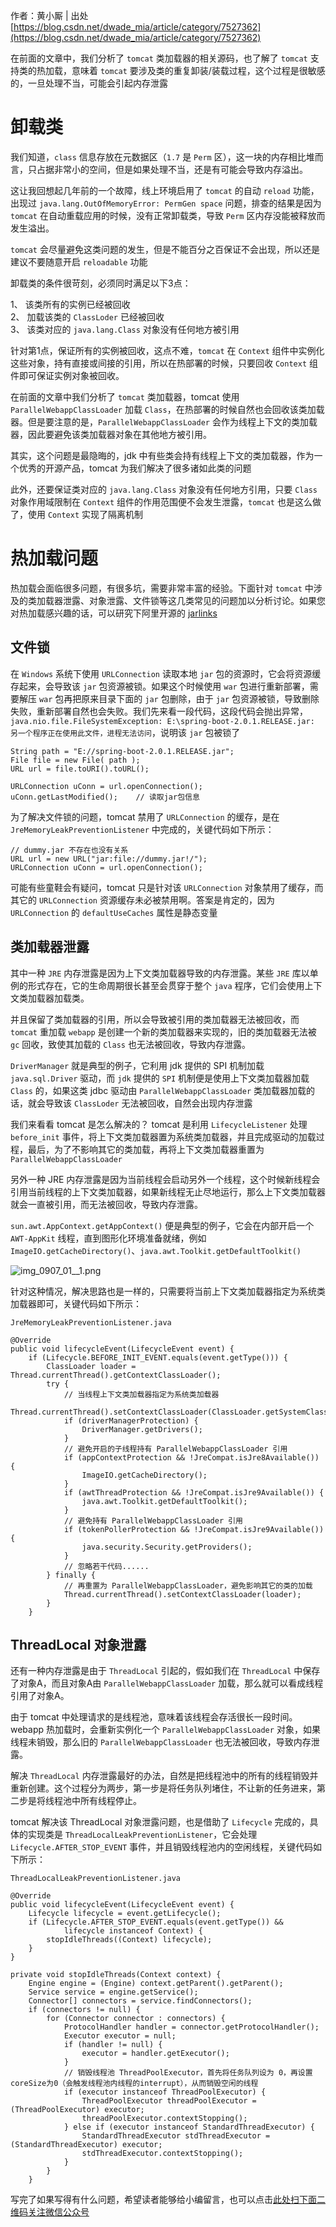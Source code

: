 作者：黄小厮 | 出处 [https://blog.csdn.net/dwade_mia/article/category/7527362](https://blog.csdn.net/dwade_mia/article/category/7527362)

在前面的文章中，我们分析了 `tomcat` 类加载器的相关源码，也了解了 `tomcat` 支持类的热加载，意味着 `tomcat` 要涉及类的重复卸装/装载过程，这个过程是很敏感的，一旦处理不当，可能会引起内存泄露

# 卸载类 #

我们知道，`class` 信息存放在元数据区（`1.7` 是 `Perm` 区），这一块的内存相比堆而言，只占据非常小的空间，但是如果处理不当，还是有可能会导致内存溢出。

这让我回想起几年前的一个故障，线上环境启用了 `tomcat` 的自动 `reload` 功能，出现过 `java.lang.OutOfMemoryError: PermGen space` 问题，排查的结果是因为 `tomcat` 在自动重载应用的时候，没有正常卸载类，导致 `Perm` 区内存没能被释放而发生溢出。

`tomcat` 会尽量避免这类问题的发生，但是不能百分之百保证不会出现，所以还是建议不要随意开启 `reloadable` 功能

卸载类的条件很苛刻，必须同时满足以下3点：  

1、 该类所有的实例已经被回收  
2、 加载该类的 `ClassLoder` 已经被回收  
3、 该类对应的 `java.lang.Class` 对象没有任何地方被引用

针对第1点，保证所有的实例被回收，这点不难，`tomcat` 在 `Context` 组件中实例化这些对象，持有直接或间接的引用，所以在热部署的时候，只要回收 `Context` 组件即可保证实例对象被回收。

在前面的文章中我们分析了 `tomcat` 类加载器，tomcat 使用 `ParallelWebappClassLoader` 加载 `Class`，在热部署的时候自然也会回收该类加载器。但是要注意的是，`ParallelWebappClassLoader` 会作为线程上下文的类加载器，因此要避免该类加载器对象在其他地方被引用。

其实，这个问题是最隐晦的，jdk 中有些类会持有线程上下文的类加载器，作为一个优秀的开源产品，tomcat 为我们解决了很多诸如此类的问题

此外，还要保证类对应的 `java.lang.Class` 对象没有任何地方引用，只要 `Class` 对象作用域限制在 `Context` 组件的作用范围便不会发生泄露，`tomcat` 也是这么做了，使用 `Context` 实现了隔离机制

# 热加载问题 #

热加载会面临很多问题，有很多坑，需要非常丰富的经验。下面针对 `tomcat` 中涉及的类加载器泄露、对象泄露、文件锁等这几类常见的问题加以分析讨论。如果您对热加载感兴趣的话，可以研究下阿里开源的 [jarlinks][]

## 文件锁 ##

在 `Windows` 系统下使用 `URLConnection` 读取本地 `jar` 包的资源时，它会将资源缓存起来，会导致该 `jar` 包资源被锁。如果这个时候使用 `war` 包进行重新部署，需要解压 `war` 包再把原来目录下面的 `jar` 包删除，由于 `jar` 包资源被锁，导致删除失败，重新部署自然也会失败。我们先来看一段代码，这段代码会抛出异常，`java.nio.file.FileSystemException: E:\spring-boot-2.0.1.RELEASE.jar: 另一个程序正在使用此文件，进程无法访问`，说明该 `jar` 包被锁了

```
String path = "E://spring-boot-2.0.1.RELEASE.jar";
File file = new File( path );
URL url = file.toURI().toURL();

URLConnection uConn = url.openConnection();
uConn.getLastModified();    // 读取jar包信息

```

为了解决文件锁的问题，tomcat 禁用了 `URLConnection` 的缓存，是在 `JreMemoryLeakPreventionListener` 中完成的，关键代码如下所示：

```
// dummy.jar 不存在也没有关系
URL url = new URL("jar:file://dummy.jar!/");
URLConnection uConn = url.openConnection();
```

可能有些童鞋会有疑问，tomcat 只是针对该 `URLConnection` 对象禁用了缓存，而其它的 `URLConnection` 资源缓存未必被禁用啊。答案是肯定的，因为 `URLConnection` 的 `defaultUseCaches` 属性是静态变量

## 类加载器泄露 ##

其中一种 `JRE` 内存泄露是因为上下文类加载器导致的内存泄露。某些 `JRE` 库以单例的形式存在，它的生命周期很长甚至会贯穿于整个 `java` 程序，它们会使用上下文类加载器加载类。

并且保留了类加载器的引用，所以会导致被引用的类加载器无法被回收，而 `tomcat` 重加载 `webapp` 是创建一个新的类加载器来实现的，旧的类加载器无法被 `gc` 回收，致使其加载的 `Class` 也无法被回收，导致内存泄露。

`DriverManager` 就是典型的例子，它利用 jdk 提供的 SPI 机制加载 `java.sql.Driver` 驱动，而 `jdk` 提供的 `SPI` 机制便是使用上下文类加载器加载 `Class` 的，如果这类 jdbc 驱动由 `ParallelWebappClassLoader` 类加载器加载的话，就会导致该 `ClassLoder` 无法被回收，自然会出现内存泄露

我们来看看 tomcat 是怎么解决的？
tomcat 是利用 `LifecycleListener` 处理 `before_init` 事件，将上下文类加载器置为系统类加载器，并且完成驱动的加载过程，最后，为了不影响其它的类加载，再将上下文类加载器重置为 `ParallelWebappClassLoader`

另外一种 JRE 内存泄露是因为当前线程会启动另外一个线程，这个时候新线程会引用当前线程的上下文类加载器，如果新线程无止尽地运行，那么上下文类加载器就会一直被引用，而无法被回收，导致内存泄露。

`sun.awt.AppContext.getAppContext()` 便是典型的例子，它会在内部开启一个 `AWT-AppKit` 线程，直到图形化环境准备就绪，例如 `ImageIO.getCacheDirectory()`、`java.awt.Toolkit.getDefaultToolkit()`

![img\_0907\_01\_\_1.png][img_0907_01_1.png]

针对这种情况，解决思路也是一样的，只需要将当前上下文类加载器指定为系统类加载器即可，关键代码如下所示：

```
JreMemoryLeakPreventionListener.java

@Override
public void lifecycleEvent(LifecycleEvent event) {
    if (Lifecycle.BEFORE_INIT_EVENT.equals(event.getType())) {
        ClassLoader loader = Thread.currentThread().getContextClassLoader();
        try {
            // 当线程上下文类加载器指定为系统类加载器
            Thread.currentThread().setContextClassLoader(ClassLoader.getSystemClassLoader());
            if (driverManagerProtection) {
                DriverManager.getDrivers();
            }
            // 避免开启的子线程持有 ParallelWebappClassLoader 引用
            if (appContextProtection && !JreCompat.isJre8Available()) {
                ImageIO.getCacheDirectory();
            }
            if (awtThreadProtection && !JreCompat.isJre9Available()) {
                java.awt.Toolkit.getDefaultToolkit();
            }
            // 避免持有 ParallelWebappClassLoader 引用
            if (tokenPollerProtection && !JreCompat.isJre9Available()) {
                java.security.Security.getProviders();
            }
            // 忽略若干代码......
        } finally {
            // 再重置为 ParallelWebappClassLoader，避免影响其它的类的加载
            Thread.currentThread().setContextClassLoader(loader);
        }
    }
```

## ThreadLocal 对象泄露 ##

还有一种内存泄露是由于 `ThreadLocal` 引起的，假如我们在 `ThreadLocal` 中保存了对象A，而且对象A由 `ParallelWebappClassLoader` 加载，那么就可以看成线程引用了对象A。

由于 tomcat 中处理请求的是线程池，意味着该线程会存活很长一段时间。webapp 热加载时，会重新实例化一个 `ParallelWebappClassLoader` 对象，如果线程未销毁，那么旧的 `ParallelWebappClassLoader` 也无法被回收，导致内存泄露。

解决 `ThreadLocal` 内存泄露最好的办法，自然是把线程池中的所有的线程销毁并重新创建。这个过程分为两步，第一步是将任务队列堵住，不让新的任务进来，第二步是将线程池中所有线程停止。

tomcat 解决该 ThreadLocal 对象泄露问题，也是借助了 `Lifecycle` 完成的，具体的实现类是 `ThreadLocalLeakPreventionListener`，它会处理 `Lifecycle.AFTER_STOP_EVENT` 事件，并且销毁线程池内的空闲线程，关键代码如下所示：

```
ThreadLocalLeakPreventionListener.java

@Override
public void lifecycleEvent(LifecycleEvent event) {
    Lifecycle lifecycle = event.getLifecycle();
    if (Lifecycle.AFTER_STOP_EVENT.equals(event.getType()) &&
            lifecycle instanceof Context) {
        stopIdleThreads((Context) lifecycle);
    }
}

private void stopIdleThreads(Context context) {
    Engine engine = (Engine) context.getParent().getParent();
    Service service = engine.getService();
    Connector[] connectors = service.findConnectors();
    if (connectors != null) {
        for (Connector connector : connectors) {
            ProtocolHandler handler = connector.getProtocolHandler();
            Executor executor = null;
            if (handler != null) {
                executor = handler.getExecutor();
            }
            // 销毁线程池 ThreadPoolExecutor，首先将任务队列设为 0，再设置coreSize为0（会触发线程池内线程的interrupt），从而销毁空闲的线程
            if (executor instanceof ThreadPoolExecutor) {
                ThreadPoolExecutor threadPoolExecutor = (ThreadPoolExecutor) executor;
                threadPoolExecutor.contextStopping();
            } else if (executor instanceof StandardThreadExecutor) {
                StandardThreadExecutor stdThreadExecutor = (StandardThreadExecutor) executor;
                stdThreadExecutor.contextStopping();
            }
        }
    }
```


[jarlinks]: https://github.com/alibaba/jarslink
[img_0907_01_1.png]: https://gitee.com/duchaochen/gongzhonghao/raw/master/个人博客文章/001-images/souyunku-web/2019/09/0907/01/2/img_0907_01__1.png


写完了如果写得有什么问题，希望读者能够给小编留言，也可以点击[此处扫下面二维码关注微信公众号](https://www.ycbbs.vip/?p=28 "此处扫下面二维码关注微信公众号")